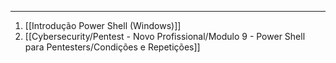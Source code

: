 
---

1. [[Introdução Power Shell (Windows)]]
2. [[Cybersecurity/Pentest - Novo Profissional/Modulo 9 - Power Shell para Pentesters/Condições e Repetições]]